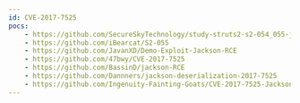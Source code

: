 ```yaml
---
id: CVE-2017-7525
pocs:
    - https://github.com/SecureSkyTechnology/study-struts2-s2-054_055-jackson-cve-2017-7525_cve-2017-15095
    - https://github.com/iBearcat/S2-055
    - https://github.com/JavanXD/Demo-Exploit-Jackson-RCE
    - https://github.com/47bwy/CVE-2017-7525
    - https://github.com/BassinD/jackson-RCE
    - https://github.com/Dannners/jackson-deserialization-2017-7525
    - https://github.com/Ingenuity-Fainting-Goats/CVE-2017-7525-Jackson-Deserialization-Lab
---
```


